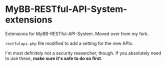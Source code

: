 # MyBB-RESTful-API-System-extensions

Extensions for MyBB-RESTful-API-System. Moved over from my fork.

`restfulapi.php` file modified to add a setting for the new APIs.

I'm most definitely not a security researcher, though. If you absolutely need to use these, **make sure it's safe to do so first**.
